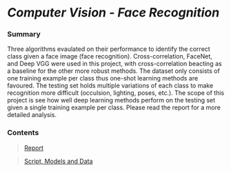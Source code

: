 # _Computer Vision - Face Recognition_
### Summary
Three algorithms evaulated on their performance to identify the correct class given a face image (face recognition). Cross-correlation, FaceNet, and Deep VGG were used in this project, with cross-correlation beacting as a baseline for the other more robust methods. The dataset only consists of one training example per class thus one-shot learning methods are favoured. The testing set holds multiple variations of each class to make recognition more difficult (occulsion, lighting, poses, etc.). The scope of this project is see how well deep learning methods perform on the testing set given a single training example per class. Please read the report for a more detailed analysis.
### Contents
> [Report](https://github.com/OJL96/Face_Recognition/files/7213505/Face.Recognition.Report.pdf)

> [Script, Models and Data](https://rb.gy/k2jows)
